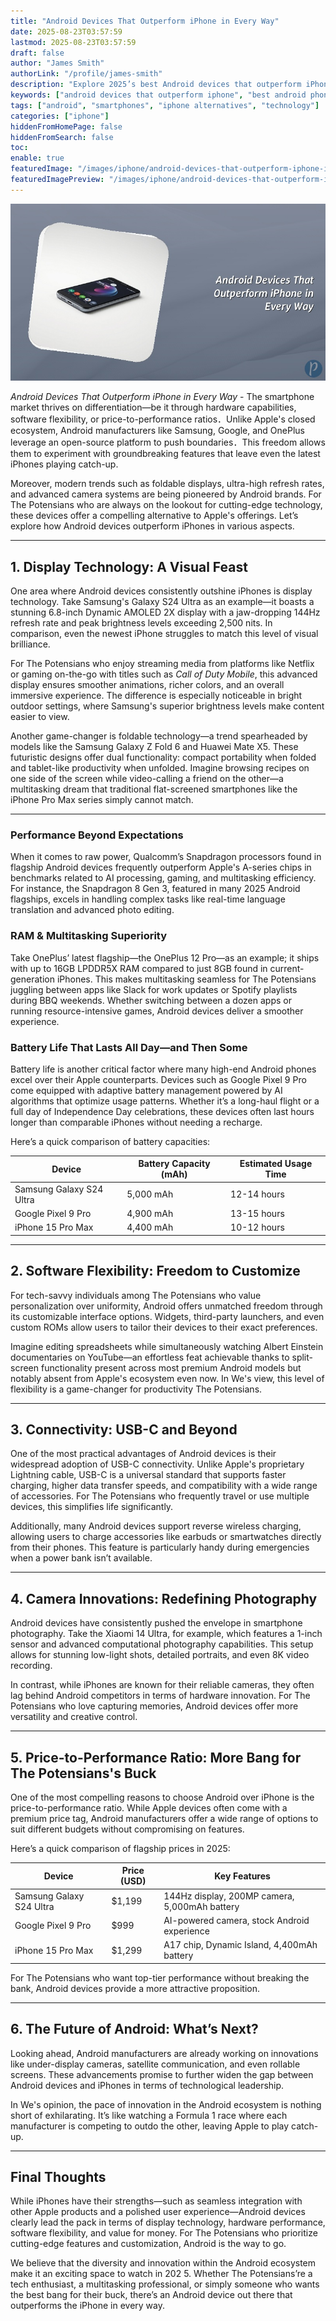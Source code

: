```yaml
---
title: "Android Devices That Outperform iPhone in Every Way"
date: 2025-08-23T03:57:59
lastmod: 2025-08-23T03:57:59
draft: false
author: "James Smith"
authorLink: "/profile/james-smith"
description: "Explore 2025’s best Android devices that outperform iPhone in display, performance, camera innovation, and customization. See why these alternatives are leading the market."
keywords: ["android devices that outperform iphone", "best android phones 2025", "android vs iphone 2025"]
tags: ["android", "smartphones", "iphone alternatives", "technology"]
categories: ["iphone"]
hiddenFromHomePage: false
hiddenFromSearch: false
toc:
enable: true
featuredImage: "/images/iphone/android-devices-that-outperform-iphone-in-every-way.jpg"
featuredImagePreview: "/images/iphone/android-devices-that-outperform-iphone-in-every-way.jpg"
---
```


![Android Devices That Outperform iPhone in Every Way](/images/iphone/android-devices-that-outperform-iphone-in-every-way.jpg)

*Android Devices That Outperform iPhone in Every Way* - The smartphone market thrives on differentiation—be it through hardware capabilities, software flexibility, or price-to-performance ratios．Unlike Apple's closed ecosystem, Android manufacturers like Samsung, Google, and OnePlus leverage an open-source platform to push boundaries．This freedom allows them to experiment with groundbreaking features that leave even the latest iPhones playing catch-up.

Moreover, modern trends such as foldable displays, ultra-high refresh rates, and advanced camera systems are being pioneered by Android brands. For The Potensians who are always on the lookout for cutting-edge technology, these devices offer a compelling alternative to Apple's offerings. Let’s explore how Android devices outperform iPhones in various aspects.

---

## 1. Display Technology: A Visual Feast

One area where Android devices consistently outshine iPhones is display technology. Take Samsung's Galaxy S24 Ultra as an example—it boasts a stunning 6.8-inch Dynamic AMOLED 2X display with a jaw-dropping 144Hz refresh rate and peak brightness levels exceeding 2,500 nits. In comparison, even the newest iPhone struggles to match this level of visual brilliance.

For The Potensians who enjoy streaming media from platforms like Netflix or gaming on-the-go with titles such as *Call of Duty Mobile*, this advanced display ensures smoother animations, richer colors, and an overall immersive experience. The difference is especially noticeable in bright outdoor settings, where Samsung's superior brightness levels make content easier to view.

Another game-changer is foldable technology—a trend spearheaded by models like the Samsung Galaxy Z Fold 6 and Huawei Mate X5. These futuristic designs offer dual functionality: compact portability when folded and tablet-like productivity when unfolded. Imagine browsing recipes on one side of the screen while video-calling a friend on the other—a multitasking dream that traditional flat-screened smartphones like the iPhone Pro Max series simply cannot match.

---

### Performance Beyond Expectations

When it comes to raw power, Qualcomm’s Snapdragon processors found in flagship Android devices frequently outperform Apple's A-series chips in benchmarks related to AI processing, gaming, and multitasking efficiency. For instance, the Snapdragon 8 Gen 3, featured in many 2025 Android flagships, excels in handling complex tasks like real-time language translation and advanced photo editing.

### RAM & Multitasking Superiority

Take OnePlus’ latest flagship—the OnePlus 12 Pro—as an example; it ships with up to 16GB LPDDR5X RAM compared to just 8GB found in current-generation iPhones.  This makes multitasking seamless for The Potensians juggling between apps like Slack for work updates or Spotify playlists during BBQ weekends. Whether switching between a dozen apps or running resource-intensive games, Android devices deliver a smoother experience.

### Battery Life That Lasts All Day—and Then Some

Battery life is another critical factor where many high-end Android phones excel over their Apple counterparts. Devices such as Google Pixel 9 Pro come equipped with adaptive battery management powered by AI algorithms that optimize usage patterns. Whether it’s a long-haul flight or a full day of Independence Day celebrations, these devices often last hours longer than comparable iPhones without needing a recharge.

Here’s a quick comparison of battery capacities:

<div class="table-responsive">
<table class="html-table">
<thead>
<tr>
<th>Device</th>
<th>Battery Capacity (mAh)</th>
<th>Estimated Usage Time</th>
</tr>
</thead>
<tbody>
<tr>
<td>Samsung Galaxy S24 Ultra</td>
<td>5,000 mAh</td>
<td>12-14 hours</td>
</tr>
<tr>
<td>Google Pixel 9 Pro</td>
<td>4,900 mAh</td>
<td>13-15 hours</td>
</tr>
<tr>
<td>iPhone 15 Pro Max</td>
<td>4,400 mAh</td>
<td>10-12 hours</td>
</tr>
</tbody>
</table>
</div>

---

## 2. Software Flexibility: Freedom to Customize

For tech-savvy individuals among The Potensians who value personalization over uniformity, Android offers unmatched freedom through its customizable interface options. Widgets, third-party launchers, and even custom ROMs allow users to tailor their devices to their exact preferences.

Imagine editing spreadsheets while simultaneously watching Albert Einstein documentaries on YouTube—an effortless feat achievable thanks to split-screen functionality present across most premium Android models but notably absent from Apple's ecosystem even now. In We's view, this level of flexibility is a game-changer for productivity The Potensians.

---

## 3. Connectivity: USB-C and Beyond

One of the most practical advantages of Android devices is their widespread adoption of USB-C connectivity. Unlike Apple's proprietary Lightning cable, USB-C is a universal standard that supports faster charging, higher data transfer speeds, and compatibility with a wide range of accessories. For The Potensians who frequently travel or use multiple devices, this simplifies life significantly.

Additionally, many Android devices support reverse wireless charging, allowing users to charge accessories like earbuds or smartwatches directly from their phones. This feature is particularly handy during emergencies when a power bank isn’t available.

---

## 4.  Camera Innovations: Redefining Photography

Android devices have consistently pushed the envelope in smartphone photography. Take the Xiaomi 14 Ultra, for example, which features a 1-inch sensor and advanced computational photography capabilities. This setup allows for stunning low-light shots, detailed portraits, and even 8K video recording.

In contrast, while iPhones are known for their reliable cameras, they often lag behind Android competitors in terms of hardware innovation. For The Potensians who love capturing memories, Android devices offer more versatility and creative control.

---

## 5. Price-to-Performance Ratio: More Bang for The Potensians's Buck

One of the most compelling reasons to choose Android over iPhone is the price-to-performance ratio. While Apple devices often come with a premium price tag, Android manufacturers offer a wide range of options to suit different budgets without compromising on features.

Here’s a quick comparison of flagship prices in 2025:

<div class="table-responsive">
<table class="html-table">
<thead>
<tr>
<th>Device</th>
<th>Price (USD)</th>
<th>Key Features</th>
</tr>
</thead>
<tbody>
<tr>
<td>Samsung Galaxy S24 Ultra</td>
<td>$1,199</td>
<td>144Hz display, 200MP camera, 5,000mAh battery</td>
</tr>
<tr>
<td>Google Pixel 9 Pro</td>
<td>$999</td>
<td>AI-powered camera, stock Android experience</td>
</tr>
<tr>
<td>iPhone 15 Pro Max</td>
<td>$1,299</td>
<td>A17 chip, Dynamic Island, 4,400mAh battery</td>
</tr>
</tbody>
</table>
</div>

For The Potensians who want top-tier performance without breaking the bank, Android devices provide a more attractive proposition.

---

## 6. The Future of Android: What’s Next?

Looking ahead, Android manufacturers are already working on innovations like under-display cameras, satellite communication, and even rollable screens. These advancements promise to further widen the gap between Android devices and iPhones in terms of technological leadership.

In We's opinion, the pace of innovation in the Android ecosystem is nothing short of exhilarating. It’s like watching a Formula 1 race where each manufacturer is competing to outdo the other, leaving Apple to play catch-up.

---

## Final Thoughts

While iPhones have their strengths—such as seamless integration with other Apple products and a polished user experience—Android devices clearly lead the pack in terms of display technology, hardware performance, software flexibility, and value for money. For The Potensians who prioritize cutting-edge features and customization, Android is the way to go.

We believe that the diversity and innovation within the Android ecosystem make it an exciting space to watch in 202 5. Whether The Potensians’re a tech enthusiast, a multitasking professional, or simply someone who wants the best bang for their buck, there’s an Android device out there that outperforms the iPhone in every way.

